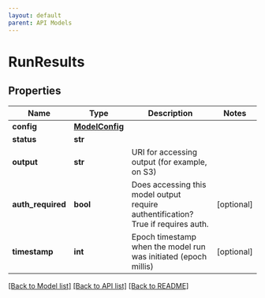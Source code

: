 ```yaml
---
layout: default
parent: API Models
---
```


# RunResults

## Properties

Name | Type | Description | Notes
------------ | ------------- | ------------- | -------------
**config** | [**ModelConfig**](ModelConfig.md) |  | 
**status** | **str** |  | 
**output** | **str** | URI for accessing output (for example, on S3) | 
**auth_required** | **bool** | Does accessing this model output require authentification? True if requires auth. | [optional] 
**timestamp** | **int** | Epoch timestamp when the model run was initiated (epoch millis) | [optional] 

[[Back to Model list]](../README.md#documentation-for-models) [[Back to API list]](../README.md#documentation-for-api-endpoints) [[Back to README]](../README.md)

